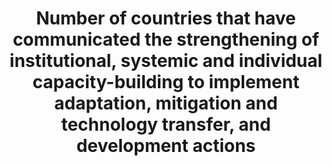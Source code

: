 ---
title: >-
  Number  of  countries  that  have  communicated  the  strengthening  of  institutional,  systemic  and  individual  capacity-building  to  implement  adaptation,  mitigation  and  technology  transfer,  and  development  actions
permalink: /13-3-2/
sdg_goal: 13
layout: indicator
indicator: 13.3.2
indicator_variable: null
graph: null
graph_type_description: null
graph_status_notes: graphed
variable_description: null
variable_notes: null
un_designated_tier: '2'
un_custodial_agency: "UNFCCC,  UNESCO-UIS  (Partnering  Agencies:  UNEP,  WHO,  WMO,  FAO)"
target_id: '13.3'
has_metadata: true
goal_meta_link: 'http://unstats.un.org/sdgs/files/metadata-compilation/Metadata-Goal-13.pdf'
goal_meta_link_page: 12
indicator_name: >-
  Number  of  countries  that  have  communicated  the  strengthening  of  institutional,  systemic  and  individual  capacity-building  to  implement  adaptation,  mitigation  and  technology  transfer,  and  development  actions
target: >-
  Improve  education,  awareness-raising  and  human  and  institutional  capacity  on  climate  change  mitigation,  adaptation,  impact  reduction  and  early  warning.
source_title: null
source_notes: null
published: true
source_agency_staff_name: 'Julia  Meisel,  Department  of  State  '
us_method_of_computation: >-
  There  are  many  programs  throughout  the  United  States  that  build  capacity  to  implement  adaptation,  mitigation  and  technology  transfer,  and  development  actions,  including  at  the  federal  level.  For  example,  the  Resilience  Americorps  program  which  recruits,  trains,  and  embeds  Americorps  members  in  ten  communities  across  the  country  to  increase  civic  engagement  and  community  resilience  in  low-income  areas,  and  help  those  communities  develop  plans  for  becoming  more  resilient  to  any  number  of  shocks  and  stresses,  including  better  preparations  for  extreme  weather  events.  For  more  information:  https://www.whitehouse.gov/the-press-office/2015/08/19/resilience-americorps-announces-ten-cities-its-pilot-program-support
graph_title: null
periodicity: Annual
unit_of_measure: Yes/no
date_metadata_updated: January  2017
source_url: >-
  https://www.whitehouse.gov/the-press-office/2015/08/19/resilience-americorps-announces-ten-cities-its-pilot-program-support  

---